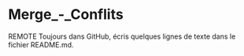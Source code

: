 # Merge_-_Conflits
REMOTE 
Toujours dans GitHub, écris quelques lignes de texte dans le fichier README.md.
